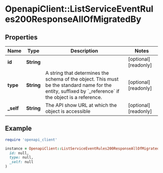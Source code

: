 # OpenapiClient::ListServiceEventRules200ResponseAllOfMigratedBy

## Properties

| Name | Type | Description | Notes |
| ---- | ---- | ----------- | ----- |
| **id** | **String** |  | [optional][readonly] |
| **type** | **String** | A string that determines the schema of the object. This must be the standard name for the entity, suffixed by &#x60;_reference&#x60; if the object is a reference. | [optional][readonly] |
| **_self** | **String** | The API show URL at which the object is accessible | [optional][readonly] |

## Example

```ruby
require 'openapi_client'

instance = OpenapiClient::ListServiceEventRules200ResponseAllOfMigratedBy.new(
  id: null,
  type: null,
  _self: null
)
```

